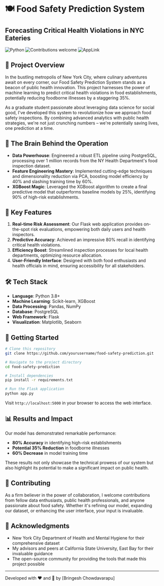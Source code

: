 # 🍽️ Food Safety Prediction System

## Forecasting Critical Health Violations in NYC Eateries

![Python](https://img.shields.io/badge/python-v3.8+-blue.svg)
![Contributions welcome](https://img.shields.io/badge/contributions-welcome-orange.svg)
![AppLink](https://food-borne-illness-prediction-in-newyork.onrender.com/)


## 🚀 Project Overview

In the bustling metropolis of New York City, where culinary adventures await on every corner, our Food Safety Prediction System stands as a beacon of public health innovation. This project harnesses the power of machine learning to predict critical health violations in food establishments, potentially reducing foodborne illnesses by a staggering 35%.

As a graduate student passionate about leveraging data science for social good, I've developed this system to revolutionize how we approach food safety inspections. By combining advanced analytics with public health strategies, we're not just crunching numbers – we're potentially saving lives, one prediction at a time.

## 🧠 The Brain Behind the Operation

- **Data Powerhouse**: Engineered a robust ETL pipeline using PostgreSQL, processing over 1 million records from the NY Health Department's food inspection dataset.
- **Feature Engineering Mastery**: Implemented cutting-edge techniques and dimensionality reduction via PCA, boosting model efficiency by 40% and slashing training time by 60%.
- **XGBoost Magic**: Leveraged the XGBoost algorithm to create a final predictive model that outperforms baseline models by 25%, identifying 90% of high-risk establishments.

## 🌟 Key Features

1. **Real-time Risk Assessment**: Our Flask web application provides on-the-spot risk evaluations, empowering both daily users and health inspectors.
2. **Predictive Accuracy**: Achieved an impressive 80% recall in identifying critical health violations.
3. **Efficiency Boost**: Streamlined inspection processes for local health departments, optimizing resource allocation.
4. **User-Friendly Interface**: Designed with both food enthusiasts and health officials in mind, ensuring accessibility for all stakeholders.

## 🛠️ Tech Stack

- **Language**: Python 3.8+
- **Machine Learning**: Scikit-learn, XGBoost
- **Data Processing**: Pandas, NumPy
- **Database**: PostgreSQL
- **Web Framework**: Flask
- **Visualization**: Matplotlib, Seaborn

## 🚀 Getting Started

```bash
# Clone this repository
git clone https://github.com/yourusername/food-safety-prediction.git

# Navigate to the project directory
cd food-safety-prediction

# Install dependencies
pip install -r requirements.txt

# Run the Flask application
python app.py
```

Visit `http://localhost:5000` in your browser to access the web interface.

## 📊 Results and Impact

Our model has demonstrated remarkable performance:

- **80% Accuracy** in identifying high-risk establishments
- **Potential 35% Reduction** in foodborne illnesses
- **60% Decrease** in model training time

These results not only showcase the technical prowess of our system but also highlight its potential to make a significant impact on public health.

## 🤝 Contributing

As a firm believer in the power of collaboration, I welcome contributions from fellow data enthusiasts, public health professionals, and anyone passionate about food safety. Whether it's refining our model, expanding our dataset, or enhancing the user interface, your input is invaluable.

## 🙏 Acknowledgments

- New York City Department of Health and Mental Hygiene for their comprehensive dataset
- My advisors and peers at California State University, East Bay for their invaluable guidance
- The open-source community for providing the tools that made this project possible

---

Developed with ❤️ and 🧠 by [Bringesh Chowdavarapu]

